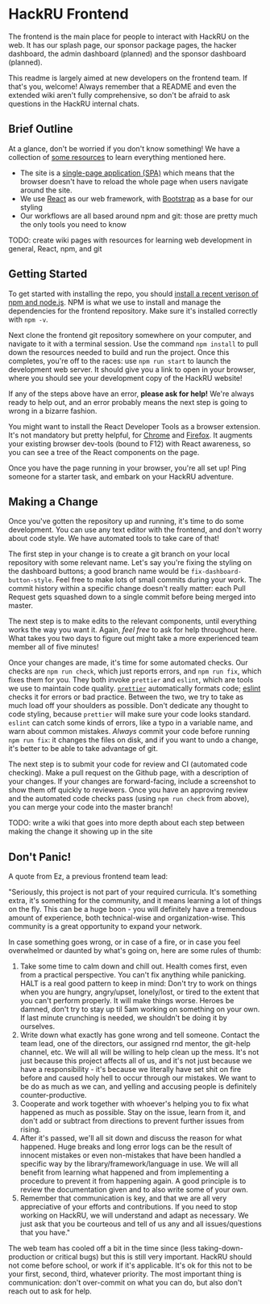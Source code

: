 # HackRU Frontend

The frontend is the main place for people to interact with HackRU on the web. It has our splash page, our sponsor package pages, the hacker dashboard, the admin dashboard (planned) and the sponsor dashboard (planned).

This readme is largely aimed at new developers on the frontend team. If that's you, welcome! Always remember that a README and even the extended wiki aren't fully comprehensive, so don't be afraid to ask questions in the HackRU internal chats.

## Brief Outline

At a glance, don't be worried if you don't know something! We have a collection of [some resources](https://github.com/HackRU/frontend/wiki/Resources) to learn everything mentioned here.

- The site is a [single-page application (SPA)](https://en.wikipedia.org/wiki/Single-page_application) which means that the browser doesn't have to reload the whole page when users navigate around the site.
- We use [React](https://reactjs.org) as our web framework, with [Bootstrap](https://getbootstrap.com/) as a base for our styling
- Our workflows are all based around npm and git: those are pretty much the only tools you need to know

TODO: create wiki pages with resources for learning web development in general, React, npm, and git

## Getting Started

To get started with installing the repo, you should [install a recent verison of npm and node.js](https://nodejs.org/en/). NPM is what we use to install and manage the dependencies for the frontend repository. Make sure it's installed correctly with `npm -v`.

Next clone the frontend git repository somewhere on your computer, and navigate to it with a terminal session. Use the command `npm install` to pull down the resources needed to build and run the project. Once this completes, you're off to the races: use `npm run start` to launch the development web server. It should give you a link to open in your browser, where you should see your development copy of the HackRU website!

If any of the steps above have an error, **please ask for help!** We're always ready to help out, and an error probably means the next step is going to wrong in a bizarre fashion.

You might want to install the React Developer Tools as a browser extension. It's not mandatory but pretty helpful, for [Chrome](https://chrome.google.com/webstore/detail/react-developer-tools/fmkadmapgofadopljbjfkapdkoienihi?hl=en) and [Firefox](https://addons.mozilla.org/en-US/firefox/addon/react-devtools/). It augments your existing browser dev-tools (bound to F12) with React awareness, so you can see a tree of the React components on the page.

Once you have the page running in your browser, you're all set up! Ping someone for a starter task, and embark on your HackRU adventure.

## Making a Change

Once you've gotten the repository up and running, it's time to do some development. You can use any text editor with the frontend, and don't worry about code style. We have automated tools to take care of that!

The first step in your change is to create a git branch on your local repository with some relevant name. Let's say you're fixing the styling on the dashboard buttons; a good branch name would be `fix-dashboard-button-style`. Feel free to make lots of small commits during your work. The commit history within a specific change doesn't really matter: each Pull Request gets squashed down to a single commit before being merged into master.

The next step is to make edits to the relevant components, until everything works the way you want it. Again, *feel free* to ask for help throughout here. What takes you two days to figure out might take a more experienced team member all of five minutes!

Once your changes are made, it's time for some automated checks. Our checks are `npm run check`, which just reports errors, and `npm run fix`, which fixes them for you. They both invoke `prettier` and `eslint`, which are tools we use to maintain code quality. [`prettier`](https://prettier.io/) automatically formats code; [eslint](https://eslint.org/) checks it for errors or bad practice. Between the two, we try to take as much load off your shoulders as possible. Don't dedicate any thought to code styling, because `prettier` will make sure your code looks standard. `eslint` can catch some kinds of errors, like a typo in a variable name, and warn about common mistakes. *Always* commit your code before running `npm run fix`: it changes the files on disk, and if you want to undo a change, it's better to be able to take advantage of git.

The next step is to submit your code for review and CI (automated code checking). Make a pull request on the Github page, with a description of your changes. If your changes are forward-facing, include a screenshot to show them off quickly to reviewers. Once you have an approving review and the automated code checks pass (using `npm run check` from above), you can merge your code into the master branch!

TODO: write a wiki that goes into more depth about each step between making the change it showing up in the site

## Don't Panic!

A quote from Ez, a previous frontend team lead:

"Seriously, this project is not part of your required curricula. It's something extra, it's something for the community, and it means learning a lot of things on the fly. This can be a huge boon - you will definitely have a tremendous amount of experience, both technical-wise and organization-wise. This community is a great opportunity to expand your network.

In case something goes wrong, or in case of a fire, or in case you feel overwhelmed or daunted by what's going on, here are some rules of thumb:

1. Take some time to calm down and chill out. Health comes first, even from a practical perspective. You can't fix anything while panicking. HALT is a real good pattern to keep in mind: Don't try to work on things when you are hungry, angry/upset, lonely/lost, or tired to the extent that you can't perform properly. It will make things worse. Heroes be damned, don't try to stay up til 5am working on something on your own. If last minute crunching is needed, we shouldn't be doing it by ourselves.
2. Write down what exactly has gone wrong and tell someone. Contact the team lead, one of the directors, our assigned rnd mentor, the git-help channel, etc. We will all will be willing to help clean up the mess. It's not just because this project affects all of us, and it's not just because we have a responsibility - it's because we literally have set shit on fire before and caused holy hell to occur through our mistakes. We want to be do as much as we can, and yelling and accusing people is definitely counter-productive.
3. Cooperate and work together with whoever's helping you to fix what happened as much as possible. Stay on the issue, learn from it, and don't add or subtract from directions to prevent further issues from rising.
4. After it's passed, we'll all sit down and discuss the reason for what happened. Huge breaks and long error logs can be the result of innocent mistakes or even non-mistakes that have been handled a specific way by the library/framework/language in use. We will all benefit from learning what happened and from implementing a procedure to prevent it from happening again. A good principle is to review the documentation given and to also write some of your own.
5. Remember that communication is key, and that we are all very appreciative of your efforts and contributions. If you need to stop working on HackRU, we will understand and adapt as necessary. We just ask that you be courteous and tell of us any and all issues/questions that you have."

The web team has cooled off a bit in the time since (less taking-down-production or critical bugs) but this is still very important. HackRU should not come before school, or work if it's applicable. It's ok for this not to be your first, second, third, whatever priority. The most important thing is communication: don't over-commit on what you can do, but also don't reach out to ask for help. 

